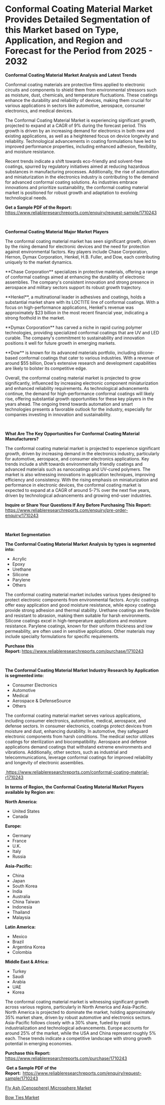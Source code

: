 <p><h1>Conformal Coating Material Market Provides Detailed Segmentation of this Market based on Type, Application, and Region and Forecast for the Period from 2025 - 2032</h1></p><p><strong>Conformal Coating Material Market Analysis and Latest Trends</strong></p>
<p><p>Conformal coating materials are protective films applied to electronic circuits and components to shield them from environmental stressors such as moisture, dust, chemicals, and temperature fluctuations. These coatings enhance the durability and reliability of devices, making them crucial for various applications in sectors like automotive, aerospace, consumer electronics, and medical devices.</p><p>The Conformal Coating Material Market is experiencing significant growth, projected to expand at a CAGR of 9% during the forecast period. This growth is driven by an increasing demand for electronics in both new and existing applications, as well as a heightened focus on device longevity and reliability. Technological advancements in coating formulations have led to improved performance properties, including enhanced adhesion, flexibility, and moisture resistance. </p><p>Recent trends indicate a shift towards eco-friendly and solvent-free coatings, spurred by regulatory initiatives aimed at reducing hazardous substances in manufacturing processes. Additionally, the rise of automation and miniaturization in the electronics industry is contributing to the demand for advanced conformal coating solutions. As industries embrace innovations and prioritize sustainability, the conformal coating material market is positioned for robust growth and adaptation to evolving technological needs.</p></p>
<p><strong>Get a Sample PDF of the Report:&nbsp;</strong> <a href="https://www.reliableresearchreports.com/enquiry/request-sample/1710243?utm_campaign=31&utm_medium=2&utm_source=Github&utm_content=ia&utm_term=10012025&utm_id=conformal-coating-material">https://www.reliableresearchreports.com/enquiry/request-sample/1710243</a></p>
<p>&nbsp;</p>
<p><strong>Conformal Coating Material Major Market Players</strong></p>
<p><p>The conformal coating material market has seen significant growth, driven by the rising demand for electronic devices and the need for protection against environmental factors. Key players include Chase Corporation, Hernon, Dymax Corporation, Henkel, H.B. Fuller, and Dow, each contributing uniquely to the market dynamics.</p><p>**Chase Corporation** specializes in protective materials, offering a range of conformal coatings aimed at enhancing the durability of electronic assemblies. The company's consistent innovation and strong presence in aerospace and military sectors support its robust growth trajectory. </p><p>**Henkel**, a multinational leader in adhesives and coatings, holds a substantial market share with its LOCTITE line of conformal coatings. With a focus on high-performance applications, Henkel's revenue was approximately $23 billion in the most recent financial year, indicating a strong foothold in the market.</p><p>**Dymax Corporation** has carved a niche in rapid curing polymer technologies, providing specialized conformal coatings that are UV and LED curable. The company's commitment to sustainability and innovation positions it well for future growth in emerging markets.</p><p>**Dow** is known for its advanced materials portfolio, including silicone-based conformal coatings that cater to various industries. With a revenue of around $55 billion, Dow’s extensive research and development capabilities are likely to bolster its competitive edge.</p><p>Overall, the conformal coating material market is projected to grow significantly, influenced by increasing electronic component miniaturization and enhanced reliability requirements. As technological advancements continue, the demand for high-performance conformal coatings will likely rise, offering substantial growth opportunities for these key players in the years ahead. The ongoing trend towards automation and smart technologies presents a favorable outlook for the industry, especially for companies investing in innovation and sustainability.</p></p>
<p>&nbsp;</p>
<p><strong>What Are The Key Opportunities For Conformal Coating Material Manufacturers?</strong></p>
<p><p>The conformal coating material market is projected to experience significant growth, driven by increasing demand in the electronics industry, particularly for automotive, aerospace, and consumer electronics applications. Key trends include a shift towards environmentally friendly coatings and advanced materials such as nanocoatings and UV-cured polymers. The market is also witnessing innovations in application techniques, improving efficiency and consistency. With the rising emphasis on miniaturization and performance in electronic devices, the conformal coating market is expected to expand at a CAGR of around 5-7% over the next five years, driven by technological advancements and growing end-user industries.</p></p>
<p><strong>Inquire or Share Your Questions If Any Before Purchasing This Report:</strong> <a href="https://www.reliableresearchreports.com/enquiry/pre-order-enquiry/1710243?utm_campaign=31&utm_medium=2&utm_source=Github&utm_content=ia&utm_term=10012025&utm_id=conformal-coating-material">https://www.reliableresearchreports.com/enquiry/pre-order-enquiry/1710243</a></p>
<p>&nbsp;</p>
<p><strong>Market Segmentation</strong></p>
<p><strong>The Conformal Coating Material Market Analysis by types is segmented into:</strong></p>
<p><ul><li>Acrylic</li><li>Epoxy</li><li>Urethane</li><li>Silicone</li><li>Parylene</li><li>Others</li></ul></p>
<p><p>The conformal coating material market includes various types designed to protect electronic components from environmental factors. Acrylic coatings offer easy application and good moisture resistance, while epoxy coatings provide strong adhesion and thermal stability. Urethane coatings are flexible and resistant to abrasion, making them suitable for harsh environments. Silicone coatings excel in high-temperature applications and moisture resistance. Parylene coatings, known for their uniform thickness and low permeability, are often used in sensitive applications. Other materials may include specialty formulations for specific requirements.</p></p>
<p><strong>Purchase this Report:&nbsp;</strong><a href="https://www.reliableresearchreports.com/purchase/1710243?utm_campaign=31&utm_medium=2&utm_source=Github&utm_content=ia&utm_term=10012025&utm_id=conformal-coating-material">https://www.reliableresearchreports.com/purchase/1710243</a></p>
<p>&nbsp;</p>
<p><strong>The Conformal Coating Material Market Industry Research by Application is segmented into:</strong></p>
<p><ul><li>Consumer Electronics</li><li>Automotive</li><li>Medical</li><li>Aerospace & DefenseSource</li><li>Others</li></ul></p>
<p><p>The conformal coating material market serves various applications, including consumer electronics, automotive, medical, aerospace, and defense sectors. In consumer electronics, coatings protect devices from moisture and dust, enhancing durability. In automotive, they safeguard electronic components from harsh conditions. The medical sector utilizes coatings for sterilization and biocompatibility. Aerospace and defense applications demand coatings that withstand extreme environments and vibrations. Additionally, other sectors, such as industrial and telecommunications, leverage conformal coatings for improved reliability and longevity of electronic assemblies.</p></p>
<p><a href="https://www.reliableresearchreports.com/conformal-coating-material-r1710243?utm_campaign=31&utm_medium=2&utm_source=Github&utm_content=ia&utm_term=10012025&utm_id=conformal-coating-material">&nbsp;https://www.reliableresearchreports.com/conformal-coating-material-r1710243</a></p>
<p><strong>In terms of Region, the Conformal Coating Material Market Players available by Region are:</strong></p>
<p>
    <p> <strong> North America: </strong>
        <ul>
            <li>United States</li>
            <li>Canada</li>
        </ul>
        </p> 
    <p> <strong> Europe: </strong>
        <ul>
            <li>Germany</li>
            <li>France</li>
            <li>U.K.</li>
            <li>Italy</li>
            <li>Russia</li>
        </ul>
        </p> 
    <p> <strong> Asia-Pacific: </strong>
        <ul>
            <li>China</li>
            <li>Japan</li>
            <li>South Korea</li>
            <li>India</li>
            <li>Australia</li>
            <li>China Taiwan</li>
            <li>Indonesia</li>
            <li>Thailand</li>
            <li>Malaysia</li>
        </ul>
        </p> 
    <p> <strong> Latin America: </strong>
        <ul>
            <li>Mexico</li>
            <li>Brazil</li>
            <li>Argentina Korea</li>
            <li>Colombia</li>
        </ul>
        </p> 
    <p> <strong> Middle East & Africa: </strong>
        <ul>
            <li>Turkey</li>
            <li>Saudi</li>
            <li>Arabia</li>
            <li>UAE</li>
            <li>Korea</li>
        </ul>
    </p>
    </p>
<p><p>The conformal coating material market is witnessing significant growth across various regions, particularly in North America and Asia-Pacific. North America is projected to dominate the market, holding approximately 35% market share, driven by robust automotive and electronics sectors. Asia-Pacific follows closely with a 30% share, fueled by rapid industrialization and technological advancements. Europe accounts for around 25% of the market, while the USA and China represent roughly 5% each. These trends indicate a competitive landscape with strong growth potential in emerging economies.</p></p>
<p><strong>Purchase this Report: </strong><a href="https://www.reliableresearchreports.com/purchase/1710243?utm_campaign=31&utm_medium=2&utm_source=Github&utm_content=ia&utm_term=10012025&utm_id=conformal-coating-material">https://www.reliableresearchreports.com/purchase/1710243</a></p>
<p>&nbsp;<strong>Get a Sample PDF of the Report:&nbsp;&nbsp;</strong><a href="https://www.reliableresearchreports.com/enquiry/request-sample/1710243?utm_campaign=31&utm_medium=2&utm_source=Github&utm_content=ia&utm_term=10012025&utm_id=conformal-coating-material">https://www.reliableresearchreports.com/enquiry/request-sample/1710243</a></p>
<p><strong></strong></p>
<p><p><a href="https://github.com/juniordelafrance/Market-Research-Report-List-5/blob/main/fly-ash-cenosphere-microsphere-market.md?utm_campaign=31&utm_medium=2&utm_source=Github&utm_content=ia&utm_term=10012025&utm_id=conformal-coating-material">Fly Ash (Cenosphere) Microsphere Market</a></p><p><a href="https://github.com/bogganbillie6969/Market-Research-Report-List-1/blob/main/bow-ties-market.md?utm_campaign=31&utm_medium=2&utm_source=Github&utm_content=ia&utm_term=10012025&utm_id=conformal-coating-material">Bow Ties Market</a></p></p>